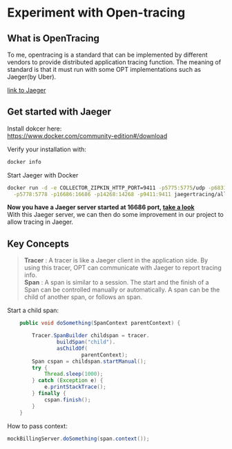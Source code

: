 # Experiment with Open-tracing

## What is OpenTracing
To me, opentracing is a standard that can be implemented by different vendors to provide distributed application tracing function. The meaning of standard is that it must run with some OPT implementations such as Jaeger(by Uber). 

[link to Jaeger](http://jaeger.readthedocs.io/en/latest/)

## Get started with Jaeger
Install dokcer here:  
https://www.docker.com/community-edition#/download  

Verify your installation with:  
```bash
docker info
```
Start Jaeger with Docker
```bash
docker run -d -e COLLECTOR_ZIPKIN_HTTP_PORT=9411 -p5775:5775/udp -p6831:6831/udp -p6832:6832/udp \
  -p5778:5778 -p16686:16686 -p14268:14268 -p9411:9411 jaegertracing/all-in-one:latest
```

**Now you have a Jaeger server started at 16686 port, [take a look](http://localhost:16686/search)**  
With this Jaeger server, we can then do some improvement in our project to allow tracing in Jaeger.

## Key Concepts

> **Tracer** : A tracer is like a Jaeger client in the application side. By using this tracer, OPT can communicate with Jaeger to report tracing info.  
> **Span** : A span is similar to a session. The start and the finish of a Span can be controlled manually or automatically. A span can be the child of another span, or follows an span.

Start a child span:

```java
    public void doSomething(SpanContext parentContext) {

        Tracer.SpanBuilder childspan = tracer.
                buildSpan("child").
                asChildOf(
                        parentContext);
        Span cspan = childspan.startManual();
        try {
            Thread.sleep(1000);
        } catch (Exception e) {
            e.printStackTrace();
        } finally {
            cspan.finish();
        }
    }
```
How to pass context:
```java
mockBillingServer.doSomething(span.context());
```
